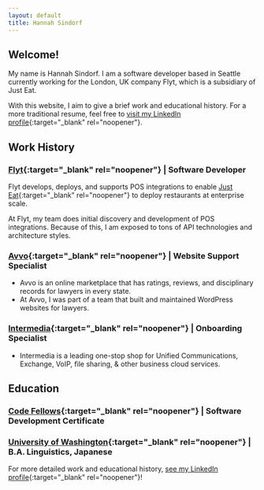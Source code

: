 ```yaml
---
layout: default
title: Hannah Sindorf
---
```


## Welcome!

My name is Hannah Sindorf. I am a software developer based in Seattle currently working for the London, UK company Flyt, which is a subsidiary of Just Eat.

With this website, I aim to give a brief work and educational history. For a more traditional resume, feel free to [visit my LinkedIn profile](https://www.linkedin.com/in/sindorf/){:target="\_blank" rel="noopener"}.

## Work History

### [**Flyt**](https://flyt.io/){:target="\_blank" rel="noopener"} | Software Developer

Flyt develops, deploys, and supports POS integrations to enable [Just Eat](https://www.just-eat.com/){:target="\_blank" rel="noopener"} to deploy restaurants at enterprise scale.

At Flyt, my team does initial discovery and development of POS integrations. Because of this, I am exposed to tons of API technologies and architecture styles.

### [**Avvo**](https://www.avvo.com/){:target="\_blank" rel="noopener"} | Website Support Specialist

- Avvo is an online marketplace that has ratings, reviews, and disciplinary records for lawyers in every state.
- At Avvo, I was part of a team that built and maintained WordPress websites for lawyers.

### [**Intermedia**](https://www.intermedia.net/){:target="\_blank" rel="noopener"} | Onboarding Specialist

- Intermedia is a leading one-stop shop for Unified Communications, Exchange, VoIP, file sharing, & other business cloud services.

## Education

### [**Code Fellows**](https://www.codefellows.org/){:target="\_blank" rel="noopener"} | Software Development Certificate

### [**University of Washington**](http://www.washington.edu/){:target="\_blank" rel="noopener"} | B.A. Linguistics, Japanese

For more detailed work and educational history, [see my LinkedIn profile](https://www.linkedin.com/in/sindorf/){:target="\_blank" rel="noopener"}!
